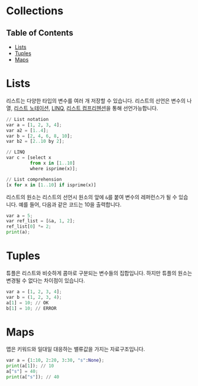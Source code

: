 # Collections
## Table of Contents
- [Lists](#lists)
- [Tuples](#tuples)
- [Maps](#maps)

# Lists
리스트는 다양한 타입의 변수를 여러 개 저장할 수 있습니다.
리스트의 선언은 변수의 나열, [리스트 노테이션](https://wiki.haskell.org/List_notation),
[LINQ](https://msdn.microsoft.com/library/bb397676.aspx), [리스트 컴프리헨션](https://en.wikipedia.org/wiki/List_comprehension)을 통해 선언가능합니다.
```python
// List notation
var a = [1, 2, 3, 4];
var a2 = [1..4];
var b = [2, 4, 6, 8, 10];
var b2 = [2..10 by 2];

// LINQ
var c = [select x
         from x in [1..10]
         where isprime(x)];

// List comprehension
[x for x in [1..10] if isprime(x)]
```

리스트의 원소는 리스트의 선언시 원소의 앞에 `&`를 붙여 변수의 레퍼런스가 될 수 있습니다.
예를 들어, 다음과 같은 코드는 10을 출력합니다.
```python
var a = 5;
var ref_list = [&a, 1, 2];
ref_list[0] *= 2;
print(a);
```

# Tuples
튜플은 리스트와 비슷하게 콤마로 구분되는 변수들의 집합입니다. 하지만 튜플의 원소는 변경될 수 없다는 차이점이 있습니다.
```python
var a = [1, 2, 3, 4];
var b = (1, 2, 3, 4);
a[1] = 10; // OK
b[1] = 10; // ERROR
```

# Maps
맵은 키워드와 일대일 대응하는 밸류값을 가지는 자료구조입니다.
```python
var a = {1:10, 2:20, 3:30, "s":None};
print(a[1]); // 10
a["s"] = 40;
print(a["s"]); // 40
```